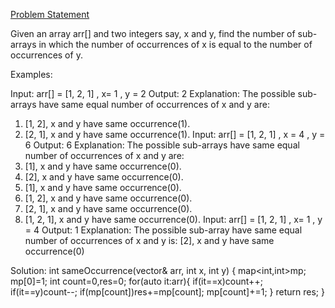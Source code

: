 [Problem Statement](https://www.geeksforgeeks.org/problems/sub-arrays-with-equal-number-of-occurences3901/1)

Given an array arr[] and two integers say, x and y, find the number of sub-arrays in which the number of occurrences of x is equal to the number of occurrences of y.

Examples:

Input: arr[] = [1, 2, 1] , x= 1 , y = 2
Output: 2
Explanation: The possible sub-arrays have same equal number of occurrences of x and y are:
1) [1, 2], x and y have same occurrence(1).
2) [2, 1], x and y have same occurrence(1).
Input: arr[] = [1, 2, 1] , x = 4 , y = 6
Output: 6
Explanation: The possible sub-arrays have same equal number of occurrences of x and y are:
1) [1], x and y have same occurrence(0).
2) [2], x and y have same occurrence(0).
3) [1], x and y have same occurrence(0).
4) [1, 2], x and y have same occurrence(0).
5) [2, 1], x and y have same occurrence(0).
6) [1, 2, 1], x and y have same occurrence(0).
Input: arr[] = [1, 2, 1] , x= 1 , y = 4
Output: 1
Explanation: The possible sub-array have same equal number of occurrences of x and y is: [2], x and y have same occurrence(0)


Solution:
int sameOccurrence(vector<int>& arr, int x, int y)
{
        map<int,int>mp;
        mp[0]=1;
        int count=0,res=0;
        for(auto it:arr){
            if(it==x)count++;
            if(it==y)count--;
            if(mp[count])res+=mp[count];
            mp[count]+=1;
        }
        return res;
}